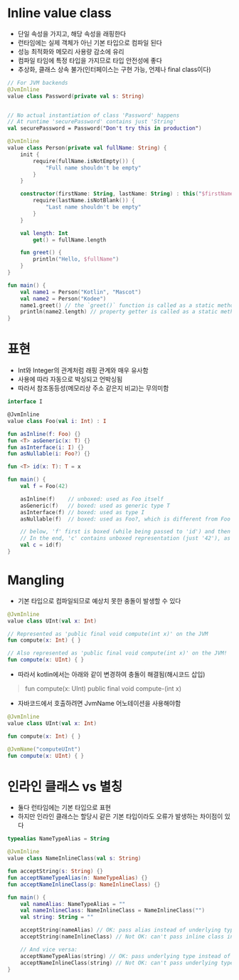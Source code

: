 # Inline value class
- 단일 속성을 가지고, 해당 속성을 래핑한다
- 런타임에는 실제 객체가 아닌 기본 타입으로 컴파일 된다
- 성능 최적화와 메모리 사용량 감소에 유리
- 컴파일 타임에 특정 타입을 가지므로 타입 안전성에 좋다
- 추상화, 클래스 상속 불가(인터페이스는 구현 가능, 언제나 final class이다)
```kotlin
// For JVM backends
@JvmInline
value class Password(private val s: String)


// No actual instantiation of class 'Password' happens
// At runtime 'securePassword' contains just 'String'
val securePassword = Password("Don't try this in production")
```
```kotlin
@JvmInline
value class Person(private val fullName: String) {
    init {
        require(fullName.isNotEmpty()) {
            "Full name shouldn't be empty"
        }
    }   

    constructor(firstName: String, lastName: String) : this("$firstName $lastName") {
        require(lastName.isNotBlank()) {
            "Last name shouldn't be empty"
        }
    }

    val length: Int
        get() = fullName.length

    fun greet() {
        println("Hello, $fullName")
    }
}

fun main() {
    val name1 = Person("Kotlin", "Mascot")
    val name2 = Person("Kodee")
    name1.greet() // the `greet()` function is called as a static method
    println(name2.length) // property getter is called as a static method
}
```

# 표현
- Int와 Integer의 관계처럼 래핑 관계와 매우 유사함
- 사용에 따라 자동으로 박싱되고 언박싱됨
- 따라서 참조동등성(메모리상 주소 같은지 비교)는 무의미함
```kotlin
interface I

@JvmInline
value class Foo(val i: Int) : I

fun asInline(f: Foo) {}
fun <T> asGeneric(x: T) {}
fun asInterface(i: I) {}
fun asNullable(i: Foo?) {}

fun <T> id(x: T): T = x

fun main() {
    val f = Foo(42)

    asInline(f)    // unboxed: used as Foo itself
    asGeneric(f)   // boxed: used as generic type T
    asInterface(f) // boxed: used as type I
    asNullable(f)  // boxed: used as Foo?, which is different from Foo

    // below, 'f' first is boxed (while being passed to 'id') and then unboxed (when returned from 'id')
    // In the end, 'c' contains unboxed representation (just '42'), as 'f'
    val c = id(f)
}
```

# Mangling
- 기본 타입으로 컴파일되므로 예상치 못한 충돌이 발생할 수 있다
```kotlin
@JvmInline
value class UInt(val x: Int)

// Represented as 'public final void compute(int x)' on the JVM
fun compute(x: Int) { }

// Also represented as 'public final void compute(int x)' on the JVM!
fun compute(x: UInt) { }
```
- 따라서 kotlin에서는 아래와 같이 변경하여 충돌이 해결됨(해시코드 삽입)
> fun compute(x: UInt)
> public final void compute-<hashcode>(int x)
- 자바코드에서 호출하려면 JvmName 어노테이션을 사용해야함
```kotlin
@JvmInline
value class UInt(val x: Int)

fun compute(x: Int) { }

@JvmName("computeUInt")
fun compute(x: UInt) { }
```

# 인라인 클래스 vs 별칭
- 둘다 런타임에는 기본 타입으로 표현
- 하지만 인라인 클래스는 할당시 같은 기본 타입이라도 오류가 발생하는 차이점이 있다
```kotlin
typealias NameTypeAlias = String

@JvmInline
value class NameInlineClass(val s: String)

fun acceptString(s: String) {}
fun acceptNameTypeAlias(n: NameTypeAlias) {}
fun acceptNameInlineClass(p: NameInlineClass) {}

fun main() {
    val nameAlias: NameTypeAlias = ""
    val nameInlineClass: NameInlineClass = NameInlineClass("")
    val string: String = ""

    acceptString(nameAlias) // OK: pass alias instead of underlying type
    acceptString(nameInlineClass) // Not OK: can't pass inline class instead of underlying type

    // And vice versa:
    acceptNameTypeAlias(string) // OK: pass underlying type instead of alias
    acceptNameInlineClass(string) // Not OK: can't pass underlying type instead of inline class
}
```

